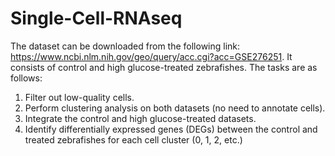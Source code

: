# Single-Cell-RNAseq

The dataset can be downloaded from the following link: https://www.ncbi.nlm.nih.gov/geo/query/acc.cgi?acc=GSE276251. It consists of control and high glucose-treated zebrafishes. The tasks are as follows:

1. Filter out low-quality cells.
2. Perform clustering analysis on both datasets (no need to annotate cells). 
3. Integrate the control and high glucose-treated datasets. 
4. Identify differentially expressed genes (DEGs) between the control and treated zebrafishes for each cell cluster (0, 1, 2, etc.)
